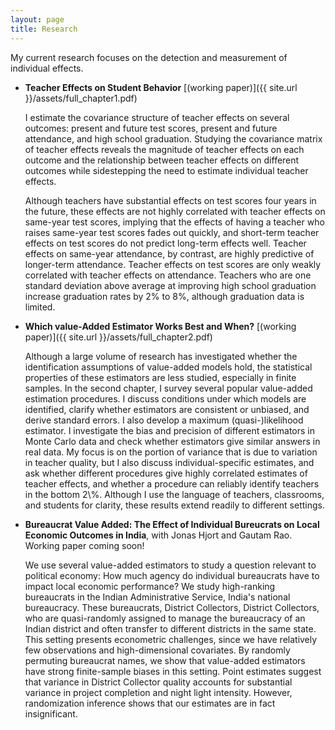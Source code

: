 ```yaml
---
layout: page
title: Research
---
```


My current research focuses on the detection and measurement of individual effects. 

<ul>
<li><p><b>Teacher Effects on Student Behavior</b> [(working paper)]({{ site.url }}/assets/full_chapter1.pdf)</p>

    
<p>I estimate the covariance structure of teacher effects on several 
outcomes: present and future test scores, present and future attendance, and
high school graduation. Studying the covariance matrix of teacher effects reveals
the magnitude of teacher effects on each outcome 
and the relationship between teacher effects on different outcomes
    while sidestepping the need to estimate individual teacher effects.

Although teachers have substantial effects on test
scores four years in the future, these effects are not highly correlated with
teacher effects on same-year test scores, implying that the effects of having a
teacher who raises same-year test scores fades out quickly, and short-term 
teacher effects on test scores do not predict long-term effects well. Teacher
effects on same-year attendance, by contrast, are highly predictive of longer-term
attendance. Teacher effects on test scores are only weakly correlated with 
teacher effects on attendance. Teachers who are one standard deviation above
average at improving high school graduation increase graduation rates by 2\% to
8\%, although graduation data is limited.
</p>
</li>
</ul>

<ul>
<li><p><b>Which value-Added Estimator Works Best and When?</b> [(working paper)]({{ site.url }}/assets/full_chapter2.pdf)</p>

<p>Although a large volume of research has investigated whether
the identification assumptions of value-added models hold, the statistical
properties of these estimators are less studied, especially in finite
samples. In the second chapter, I survey several popular value-added
estimation procedures. I discuss conditions under which models are identified,
clarify whether estimators are consistent or unbiased, and derive standard
errors. I also develop a maximum (quasi-)likelihood estimator. I investigate
the bias and precision of different estimators in Monte Carlo data and check
whether estimators give similar answers in real data. My focus is on the 
portion of variance that is due to variation in teacher quality, but I also
discuss individual-specific estimates, and ask whether different procedures
give highly correlated estimates of teacher effects, and whether a procedure
can reliably identify teachers in the bottom 2\%. Although I use the language
of teachers, classrooms, and students for clarity, these results extend
readily to different settings.
</p>
</li>
</ul>

<ul>
<li><p><b>Bureaucrat Value Added: The Effect of Individual Bureucrats on Local Economic Outcomes in India</b>, 
with Jonas Hjort and Gautam Rao. Working paper coming soon! </p>


<p>We use several value-added estimators to study a
question relevant to political economy: How much agency do individual 
bureaucrats have to impact local economic performance? We study
high-ranking bureaucrats in the Indian Administrative Service, 
India's national bureaucracy. These bureaucrats, District Collectors,
District Collectors, who are quasi-randomly assigned to manage the 
bureaucracy of an Indian district and often transfer to different districts
in the same state. This setting presents econometric challenges, since we
have relatively few observations and high-dimensional covariates. By randomly
permuting bureaucrat names, we show that value-added estimators have strong
finite-sample biases in this setting. Point estimates suggest that variance in
District Collector quality accounts for substantial variance in project
completion and night light intensity. However, randomization inference shows
that our estimates are in fact insignificant.
</p>
</li>
</ul>
